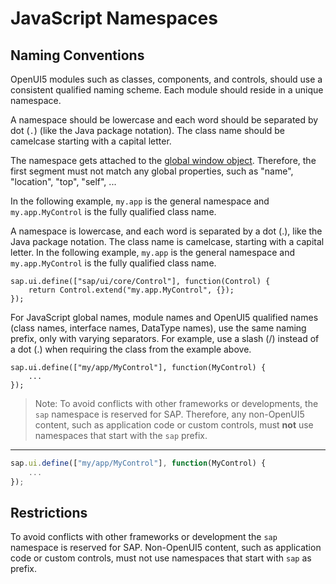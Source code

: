 JavaScript Namespaces
=====================


Naming Conventions
------------------

OpenUI5 modules such as classes, components, and controls, should use a consistent qualified naming scheme. Each module should reside in a unique namespace.

A namespace should be lowercase and each word should be separated by dot (`.`) (like the Java package notation).
The class name should be camelcase starting with a capital letter.

The namespace gets attached to the [global window object](https://developer.mozilla.org/en-US/docs/Web/API/Window).
Therefore, the first segment must not match any global properties, such as "name", "location", "top", "self", ...

In the following example, `my.app` is the general namespace and `my.app.MyControl` is the fully qualified class name.

A namespace is lowercase, and each word is separated by a dot \(.\), like the Java package notation. The class name is camelcase, starting with a capital letter. In the following example, `my.app` is the general namespace and `my.app.MyControl` is the fully qualified class name.

```lang-js
sap.ui.define(["sap/ui/core/Control"], function(Control) {
    return Control.extend("my.app.MyControl", {});
});
```

For JavaScript global names, module names and OpenUI5 qualified names \(class names, interface names, DataType names\), use the same naming prefix, only with varying separators. For example, use a slash \(/\) instead of a dot \(.\) when requiring the class from the example above.

```lang-js
sap.ui.define(["my/app/MyControl"], function(MyControl) {
    ...
});
```

> Note:
> To avoid conflicts with other frameworks or developments, the `sap` namespace is reserved for SAP. Therefore, any non-OpenUI5 content, such as application code or custom controls, must **not** use namespaces that start with the `sap` prefix.
> 
> 

***

<a name="loio5a978fe3504e4dd39f5db0a46438ba64__section_ard_pl1_jhb"/>

```js
sap.ui.define(["my/app/MyControl"], function(MyControl) {
    ...
});
```

Restrictions
------------

To avoid conflicts with other frameworks or development the `sap` namespace is reserved for SAP.
Non-OpenUI5 content, such as application code or custom controls, must not use namespaces that start with `sap` as prefix.